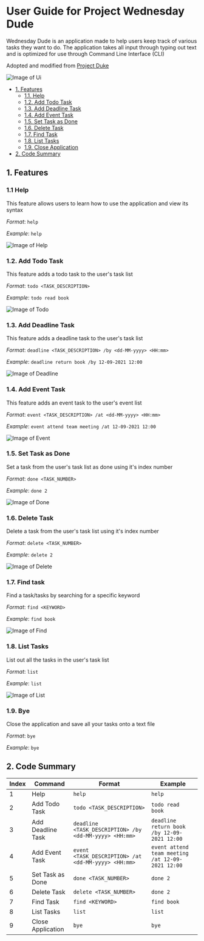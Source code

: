 # User Guide for Project Wednesday Dude

Wednesday Dude is an application made to help users keep track of various tasks they want to do. The application takes all input through typing out text and is optimized for use through Command Line Interface (CLI) 

Adopted and modified from [Project Duke](https://github.com/nus-cs2103-AY2122S1/ip)

![Image of Ui](https://github.com/mukundrs/ip/blob/master/docs/Ui.png)

* [1. Features](#Features)
    - [1.1. Help](#Help)
    - [1.2. Add Todo Task](#Todo)
    - [1.3. Add Deadline Task](#Deadline)
    - [1.4. Add Event Task](#Event)
    - [1.5. Set Task as Done](#Done)
    - [1.6. Delete Task](#Delete)
    - [1.7. Find Task](#Find)
    - [1.8. List Tasks](#List)
    - [1.9. Close Application](#Bye)
* [2. Code Summary](#Code)

## 1. Features <a name="Features"></a>

### 1.1 Help <a name="Help"></a>

This feature allows users to learn how to use the application and view its syntax

_Format_: `help`

_Example_: `help`

![Image of Help](https://github.com/mukundrs/ip/blob/master/docs/DukeHelp.png)

### 1.2. Add Todo Task  <a name="Todo"></a>

This feature adds a todo task to the user's task list

_Format_: `todo <TASK_DESCRIPTION>`

_Example_: `todo read book` 

![Image of Todo](https://github.com/mukundrs/ip/blob/master/docs/DukeTodo.png)

### 1.3. Add Deadline Task <a name="Deadline"></a>

This feature adds a deadline task to the user's task list

_Format_: `deadline <TASK_DESCRIPTION> /by <dd-MM-yyyy> <HH:mm>`

_Example_: `deadline return book /by 12-09-2021 12:00`

![Image of Deadline](https://github.com/mukundrs/ip/blob/master/docs/DukeDeadline.png)

### 1.4. Add Event Task <a name="Event"></a>

This feature adds an event task to the user's event list

_Format_: `event <TASK_DESCRIPTION> /at <dd-MM-yyyy> <HH:mm>`

_Example_: `event attend team meeting /at 12-09-2021 12:00`

![Image of Event](https://github.com/mukundrs/ip/blob/master/docs/DukeEvent.png)

### 1.5. Set Task as Done <a name="Done"></a>

Set a task from the user's task list as done using it's index number

_Format_: `done <TASK_NUMBER>`

_Example_: `done 2`

![Image of Done](https://github.com/mukundrs/ip/blob/master/docs/DukeDone.png)

### 1.6. Delete Task <a name="Delete"></a>

Delete a task from the user's task list using it's index number

_Format_: `delete <TASK_NUMBER>`

_Example_: `delete 2`

![Image of Delete](https://github.com/mukundrs/ip/blob/master/docs/DukeDelete.png)

### 1.7. Find task <a name="Find"></a>

Find a task/tasks by searching for a specific keyword

_Format_: `find <KEYWORD>`

_Example_: `find book`

![Image of Find](https://github.com/mukundrs/ip/blob/master/docs/DukeFind.png)

### 1.8. List Tasks <a name="List"></a>

List out all the tasks in the user's task list

_Format_: `list`

_Example_: `list`

![Image of List](https://github.com/mukundrs/ip/blob/master/docs/DukeList.png)

### 1.9. Bye <a name="Bye"></a>

Close the application and save all your tasks onto a text file

_Format_: `bye`

_Example_: `bye`

## 2. Code Summary <a name="Code"></a>

Index | Command | Format | Example
----- | ------- | ------ | -------
1 | Help | `help` | `help`
2 | Add Todo Task | `todo <TASK_DESCRIPTION>` | `todo read book`
3 | Add Deadline Task | `deadline <TASK_DESCRIPTION> /by <dd-MM-yyyy> <HH:mm>` | `deadline return book /by 12-09-2021 12:00`
4 | Add Event Task | `event <TASK_DESCRIPTION> /at <dd-MM-yyyy> <HH:mm>` | `event attend team meeting /at 12-09-2021 12:00`
5 | Set Task as Done | `done <TASK_NUMBER>` | `done 2`
6 | Delete Task | `delete <TASK_NUMBER>` | `done 2`
7 | Find Task | `find <KEYWORD>` | `find book`
8 | List Tasks | `list` | `list`
9 | Close Application | `bye` | `bye`
